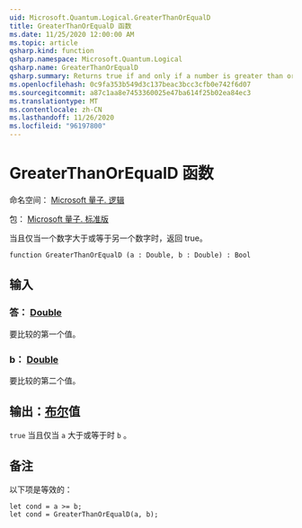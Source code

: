 ```yaml
---
uid: Microsoft.Quantum.Logical.GreaterThanOrEqualD
title: GreaterThanOrEqualD 函数
ms.date: 11/25/2020 12:00:00 AM
ms.topic: article
qsharp.kind: function
qsharp.namespace: Microsoft.Quantum.Logical
qsharp.name: GreaterThanOrEqualD
qsharp.summary: Returns true if and only if a number is greater than or equal to another number.
ms.openlocfilehash: 0c9fa353b549d3c137beac3bcc3cfb0e742f6d07
ms.sourcegitcommit: a87c1aa8e7453360025e47ba614f25b02ea84ec3
ms.translationtype: MT
ms.contentlocale: zh-CN
ms.lasthandoff: 11/26/2020
ms.locfileid: "96197800"
---
```

# <a name="greaterthanorequald-function"></a>GreaterThanOrEqualD 函数

命名空间： [Microsoft 量子. 逻辑](xref:Microsoft.Quantum.Logical)

包： [Microsoft 量子. 标准版](https://nuget.org/packages/Microsoft.Quantum.Standard)


当且仅当一个数字大于或等于另一个数字时，返回 true。

```qsharp
function GreaterThanOrEqualD (a : Double, b : Double) : Bool
```


## <a name="input"></a>输入

### <a name="a--double"></a>答： [Double](xref:microsoft.quantum.lang-ref.double)

要比较的第一个值。


### <a name="b--double"></a>b： [Double](xref:microsoft.quantum.lang-ref.double)

要比较的第二个值。



## <a name="output--bool"></a>输出：[布尔](xref:microsoft.quantum.lang-ref.bool)值

`true` 当且仅当 `a` 大于或等于时 `b` 。

## <a name="remarks"></a>备注

以下项是等效的：

```Q#
let cond = a >= b;
let cond = GreaterThanOrEqualD(a, b);
```
